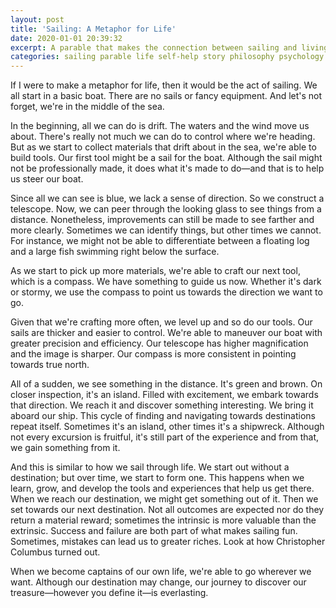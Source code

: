 ```yaml
---
layout: post
title: 'Sailing: A Metaphor for Life'
date: 2020-01-01 20:39:32
excerpt: A parable that makes the connection between sailing and living.
categories: sailing parable life self-help story philosophy psychology
---
```


If I were to make a metaphor for life, then it would be the act of sailing. We all start in a basic boat. There are no sails or fancy equipment. And let's not forget, we're in the middle of the sea.

In the beginning, all we can do is drift. The waters and the wind move us about. There's really not much we can do to control where we're heading. But as we start to collect materials that drift about in the sea, we're able to build tools. Our first tool might be a sail for the boat. Although the sail might not be professionally made, it does what it's made to do—and that is to help us steer our boat.

Since all we can see is blue, we lack a sense of direction. So we construct a telescope. Now, we can peer through the looking glass to see things from a distance. Nonetheless, improvements can still be made to see farther and more clearly. Sometimes we can identify things, but other times we cannot. For instance, we might not be able to differentiate between a floating log and a large fish swimming right below the surface.

As we start to pick up more materials, we're able to craft our next tool, which is a compass. We have something to guide us now. Whether it's dark or stormy, we use the compass to point us towards the direction we want to go.

Given that we're crafting more often, we level up and so do our tools. Our sails are thicker and easier to control. We're able to maneuver our boat with greater precision and efficiency. Our telescope has higher magnification and the image is sharper. Our compass is more consistent in pointing towards true north.

All of a sudden, we see something in the distance. It's green and brown. On closer inspection, it's an island. Filled with excitement, we embark towards that direction. We reach it and discover something interesting. We bring it aboard our ship. This cycle of finding and navigating towards destinations repeat itself. Sometimes it's an island, other times it's a shipwreck. Although not every excursion is fruitful, it's still part of the experience and from that, we gain something from it.

And this is similar to how we sail through life. We start out without a destination; but over time, we start to form one. This happens when we learn, grow, and develop the tools and experiences that help us get there. When we reach our destination, we might get something out of it. Then we set towards our next destination. Not all outcomes are expected nor do they return a material reward; sometimes the intrinsic is more valuable than the extrinsic. Success and failure are both part of what makes sailing fun. Sometimes, mistakes can lead us to greater riches. Look at how Christopher Columbus turned out.

When we become captains of our own life, we're able to go wherever we want. Although our destination may change, our journey to discover our treasure—however you define it—is everlasting.
